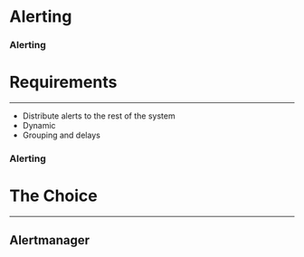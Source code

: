 # Alerting


### Alerting

# Requirements

---

* Distribute alerts to the rest of the system
* Dynamic
* Grouping and delays


### Alerting

# The Choice

---

## Alertmanager